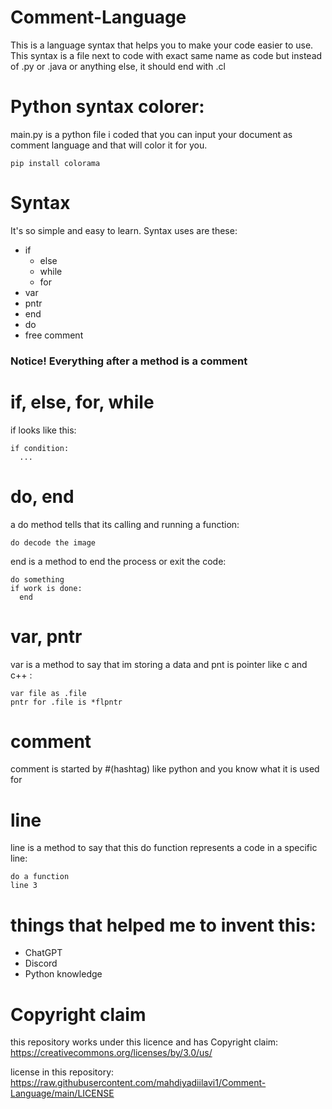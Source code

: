 # Comment-Language

This is a language syntax that helps you to make your code easier to use.
This syntax is a file next to code with exact same name as code
but instead of .py or .java or anything else, it should end with .cl

# Python syntax colorer:

main.py is a python file i coded that you can input your document as comment language and that will color it for you.

    pip install colorama

# Syntax

It's so simple and easy to learn.
Syntax uses are these:
- if
  - else
  - while
  - for
- var
- pntr
- end
- do
- free comment

### **Notice! Everything after a method is a comment**

# if, else, for, while

if looks like this:

    if condition:
      ...

# do, end

a do method tells that its calling and running a function:

    do decode the image


end is a method to end the process or exit the code:

    do something
    if work is done:
      end

# var, pntr

var is a method to say that im storing a data and pnt is pointer like c and c++ :

    var file as .file
    pntr for .file is *flpntr

# comment

comment is started by #(hashtag) like python and you know what it is used for

# line

line is a method to say that this do function represents a code in a specific line:

    do a function
    line 3
    
# things that helped me to invent this:
- ChatGPT
- Discord
- Python knowledge

# Copyright claim

this repository works under this licence and has Copyright claim:
https://creativecommons.org/licenses/by/3.0/us/

license in this repository:
https://raw.githubusercontent.com/mahdiyadiilavi1/Comment-Language/main/LICENSE
